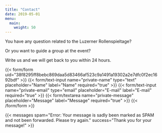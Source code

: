 ```yaml
---
title: "Contact"
date: 2019-05-01
menu:
  main:
    weight: 50
---
```


You have any question related to the Luzerner Rollenspieltage?

Or you want to guide a group at the event?

Write us and we will get back to you within 24 hours.

{{< form/form uid="38f8295ff8bebc869daa5d83466af523c9a1491a19302a2e7dfc0f2ec1692bdf" >}}
  {{< form/text-input name="private-name" type="text" placeholder="Name" label="Name" required="true" >}}
  {{< form/text-input name="private-email" type="email" placeholder="E-mail" label="E-mail" required="true" >}}
  {{< form/textarea name="private-message" placeholder="Message" label="Message" required="true" >}}
{{< /form/form >}}

{{< messages spam="Error: Your message is sadly been marked as SPAM and not been forwarded. Please try again." success="Thank you for your message!" >}}
